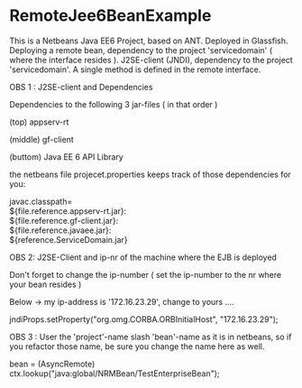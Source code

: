 RemoteJee6BeanExample
=====================

This is a Netbeans Java EE6 Project, based on ANT.
Deployed in Glassfish.
Deploying a remote bean, dependency to the project 'servicedomain' ( where the interface resides ).
J2SE-client (JNDI), dependency to the project 'servicedomain'.
A single method is defined in the remote interface.

OBS 1 :  J2SE-client and Dependencies

Dependencies to the following 3 jar-files ( in that order )

(top) appserv-rt

(middle) gf-client

(buttom) Java EE 6 API Library

the netbeans file projecet.properties keeps track of those dependencies for you:

javac.classpath=\
    ${file.reference.appserv-rt.jar}:\
    ${file.reference.gf-client.jar}:\
    ${file.reference.javaee.jar}:\
    ${reference.ServiceDomain.jar}

OBS 2: J2SE-Client and ip-nr of the machine where the EJB is deployed

Don't forget to change the ip-number ( set the ip-number to the nr where your bean resides )

Below -> my ip-address is '172.16.23.29', change to yours ....

 jndiProps.setProperty("org.omg.CORBA.ORBInitialHost", "172.16.23.29"); 
 
OBS 3 : User the 'project'-name slash 'bean'-name as it is in netbeans,
so if you refactor those name, be sure you change the name here as well.

bean = (AsyncRemote) ctx.lookup("java:global/NRMBean/TestEnterpriseBean");
 


